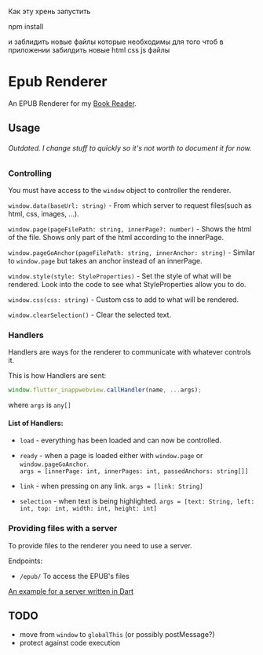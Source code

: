 Как эту хрень запустить

npm install

и заблидить новые файлы которые необходимы для того чтоб в приложении забилдить новые
html css js файлы


# Epub Renderer

An EPUB Renderer for my [Book Reader](https://github.com/FlafyDev/epub-reader).

## Usage

###### Outdated. I change stuff to quickly so it's not worth to document it for now.

### Controlling

You must have access to the `window` object to controller the renderer.

`window.data(baseUrl: string)` - From which server to request files(such as html, css, images, ...).

`window.page(pageFilePath: string, innerPage?: number)` - Shows the html of the file. Shows only part of the html according to the innerPage.

`window.pageGoAnchor(pageFilePath: string, innerAnchor: string)` - Similar to `window.page` but takes an anchor instead of an innerPage.

`window.style(style: StyleProperties)` - Set the style of what will be rendered. Look into the code to see what StyleProperties allow you to do.

`window.css(css: string)` - Custom css to add to what will be rendered.

`window.clearSelection()` - Clear the selected text.

### Handlers

Handlers are ways for the renderer to communicate with whatever controls it.

This is how Handlers are sent:

```js
window.flutter_inappwebview.callHandler(name, ...args);
```

where `args` is `any[]`

#### List of Handlers:

- `load` - everything has been loaded and can now be controlled.
- `ready` - when a page is loaded either with `window.page` or `window.pageGoAnchor`.  
  `args = [innerPage: int, innerPages: int, passedAnchors: string[]]`

- `link` - when pressing on any link.
  `args = [link: String]`

- `selection` - when text is being highlighted.
  `args = [text: String, left: int, top: int, width: int, height: int]`

### Providing files with a server

To provide files to the renderer you need to use a server.

Endpoints:

- `/epub/` To access the EPUB's files

[An example for a server written in Dart](https://github.com/FlafyDev/epub_renderer_server)

## TODO

- move from `window` to `globalThis` (or possibly postMessage?)
- protect against code execution
